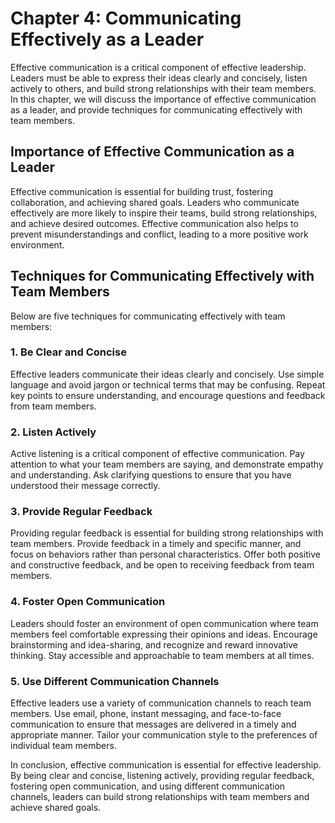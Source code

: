 # Chapter 4: Communicating Effectively as a Leader

Effective communication is a critical component of effective leadership. Leaders must be able to express their ideas clearly and concisely, listen actively to others, and build strong relationships with their team members. In this chapter, we will discuss the importance of effective communication as a leader, and provide techniques for communicating effectively with team members.

## Importance of Effective Communication as a Leader

Effective communication is essential for building trust, fostering collaboration, and achieving shared goals. Leaders who communicate effectively are more likely to inspire their teams, build strong relationships, and achieve desired outcomes. Effective communication also helps to prevent misunderstandings and conflict, leading to a more positive work environment.

## Techniques for Communicating Effectively with Team Members

Below are five techniques for communicating effectively with team members:

### 1\. Be Clear and Concise

Effective leaders communicate their ideas clearly and concisely. Use simple language and avoid jargon or technical terms that may be confusing. Repeat key points to ensure understanding, and encourage questions and feedback from team members.

### 2\. Listen Actively

Active listening is a critical component of effective communication. Pay attention to what your team members are saying, and demonstrate empathy and understanding. Ask clarifying questions to ensure that you have understood their message correctly.

### 3\. Provide Regular Feedback

Providing regular feedback is essential for building strong relationships with team members. Provide feedback in a timely and specific manner, and focus on behaviors rather than personal characteristics. Offer both positive and constructive feedback, and be open to receiving feedback from team members.

### 4\. Foster Open Communication

Leaders should foster an environment of open communication where team members feel comfortable expressing their opinions and ideas. Encourage brainstorming and idea-sharing, and recognize and reward innovative thinking. Stay accessible and approachable to team members at all times.

### 5\. Use Different Communication Channels

Effective leaders use a variety of communication channels to reach team members. Use email, phone, instant messaging, and face-to-face communication to ensure that messages are delivered in a timely and appropriate manner. Tailor your communication style to the preferences of individual team members.

In conclusion, effective communication is essential for effective leadership. By being clear and concise, listening actively, providing regular feedback, fostering open communication, and using different communication channels, leaders can build strong relationships with team members and achieve shared goals.
